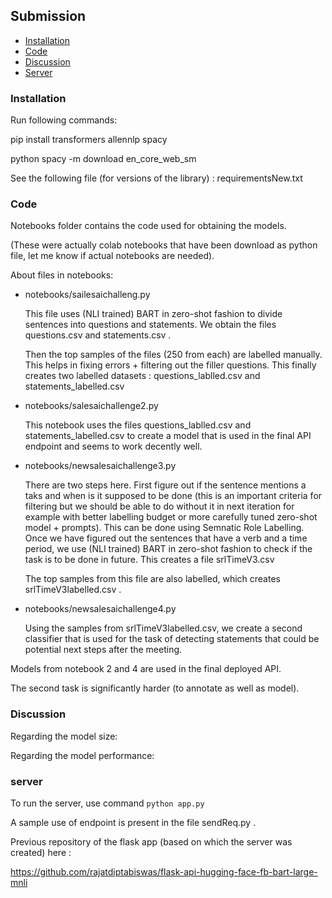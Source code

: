 
## Submission

- [Installation](#installation)
- [Code](#code)
- [Discussion](#discussion)
- [Server](#server)

### Installation



Run following commands:

pip install transformers allennlp spacy

python spacy -m download en_core_web_sm

See the following file (for versions of the library) : requirementsNew.txt

### Code

Notebooks folder contains the code used for obtaining the models.

(These were actually colab notebooks that have been download as python file, let me know if actual notebooks are needed).

About files in notebooks:

-   notebooks/sailesaichalleng.py

    This file uses (NLI trained) BART in zero-shot fashion to divide sentences into questions and statements.
    We obtain the files questions.csv and statements.csv .

    Then the top samples of the files (250 from each) are labelled manually.
    This helps in fixing errors + filtering out the filler questions.
    This finally creates two labelled datasets : questions_lablled.csv and statements_labelled.csv

-    notebooks/salesaichallenge2.py

     This notebook uses the files questions_lablled.csv and statements_labelled.csv to create a model that is used in the final API endpoint and seems to work decently well.  

-   notebooks/newsalesaichallenge3.py

    There are two steps here. 
    First figure out if the sentence mentions a taks and when is it supposed to be done (this is an important criteria for filtering but we should be able to do without it in next iteration for example with better labelling budget or more carefully tuned zero-shot model + prompts).
    This can be done using Semnatic Role Labelling.
    Once we have figured out the sentences that have a verb and a time period, we use (NLI trained) BART in zero-shot fashion to check if the task is to be done in future.
    This creates a file srlTimeV3.csv

    The top samples from this file are also labelled, which creates srlTimeV3labelled.csv .

-   notebooks/newsalesaichallenge4.py

    Using the samples from  srlTimeV3labelled.csv, we create a second classifier that is used for the task of detecting statements that could be potential next steps after the meeting.


Models from notebook 2 and 4 are used in the final deployed API.

The second task is significantly harder (to annotate as well as model).

### Discussion

Regarding the model size:


Regarding the model performance:



### server

To run the server, use command `python app.py`


A sample use of endpoint is present in the file sendReq.py .


  

































Previous repository of the flask app (based on which the server was created) here : 

https://github.com/rajatdiptabiswas/flask-api-hugging-face-fb-bart-large-mnli

